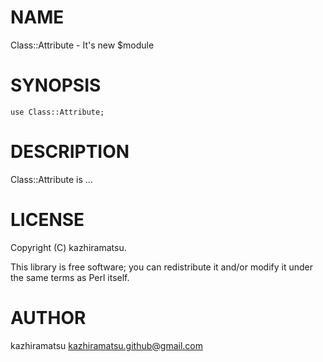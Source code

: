 # NAME

Class::Attribute - It's new $module

# SYNOPSIS

    use Class::Attribute;

# DESCRIPTION

Class::Attribute is ...

# LICENSE

Copyright (C) kazhiramatsu.

This library is free software; you can redistribute it and/or modify
it under the same terms as Perl itself.

# AUTHOR

kazhiramatsu <kazhiramatsu.github@gmail.com>
